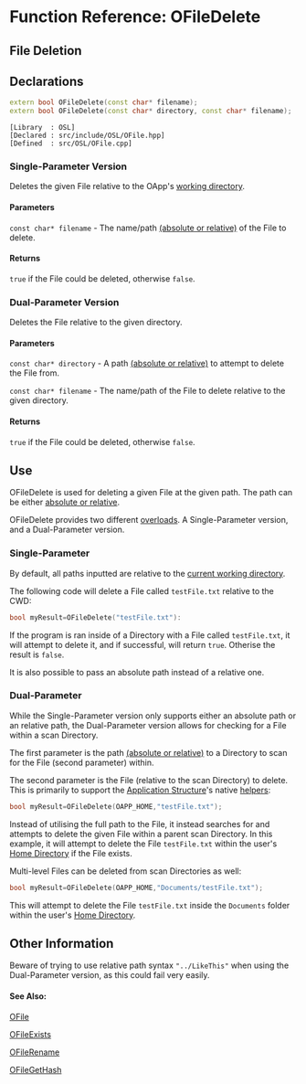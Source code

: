 # Function Reference: OFileDelete
## File Deletion

## Declarations
```cpp
extern bool OFileDelete(const char* filename);
extern bool OFileDelete(const char* directory, const char* filename);
```
```
[Library  : OSL]
[Declared : src/include/OSL/OFile.hpp]
[Defined  : src/OSL/OFile.cpp]
```

### Single-Parameter Version
Deletes the given File relative to the OApp's [working directory](https://en.wikipedia.org/wiki/Working_directory).
#### Parameters
`const char* filename` - The name/path [(absolute or relative)](https://www.lifewire.com/absolute-and-relative-paths-3466467) of the File to delete.
#### Returns
`true` if the File could be deleted, otherwise `false`.

### Dual-Parameter Version
Deletes the File relative to the given directory.
#### Parameters
`const char* directory` - A path [(absolute or relative)](https://www.lifewire.com/absolute-and-relative-paths-3466467) to attempt to delete the File from.

`const char* filename` - The name/path of the File to delete relative to the given directory.
#### Returns
`true` if the File could be deleted, otherwise `false`.

## Use
OFileDelete is used for deleting a given File at the given path. The path can be either [absolute or relative](https://www.lifewire.com/absolute-and-relative-paths-3466467).

OFileDelete provides two different [overloads](https://www.tutorialspoint.com/cplusplus/cpp_overloading.htm). A Single-Parameter version, and a Dual-Parameter version.

### Single-Parameter
By default, all paths inputted are relative to the [current working directory](https://en.wikipedia.org/wiki/Working_directory).

The following code will delete a File called `testFile.txt` relative to the CWD:
```cpp
bool myResult=OFileDelete("testFile.txt"):
```
If the program is ran inside of a Directory with a File called `testFile.txt`, it will attempt to delete it, and if successful, will return `true`.
Otherise the result is `false`. 

It is also possible to pass an absolute path instead of a relative one.

### Dual-Parameter
While the Single-Parameter version only supports either an absolute path or an relative path,
the Dual-Parameter version allows for checking for a File within a scan Directory.

The first parameter is the path [(absolute or relative)](https://www.lifewire.com/absolute-and-relative-paths-3466467) to a Directory to scan for the File (second parameter) within.

The second parameter is the File (relative to the scan Directory) to delete.
This is primarily to support the [Application Structure](https://github.com/RosettaHS/OrionAPI/blob/main/docs/Application%20Structure.md)'s native [helpers](https://github.com/RosettaHS/OrionAPI/blob/main/docs/Application%20Structure.md#utilising-helpers):
```cpp
bool myResult=OFileDelete(OAPP_HOME,"testFile.txt");
```
Instead of utilising the full path to the File, it instead searches for and attempts to delete the given File within a parent scan Directory.
In this example, it will attempt to delete the File `testFile.txt` within the user's [Home Directory](https://en.wikipedia.org/wiki/Home_directory) if the File exists.

Multi-level Files can be deleted from scan Directories as well:
```cpp
bool myResult=OFileDelete(OAPP_HOME,"Documents/testFile.txt");
```
This will attempt to delete the File `testFile.txt` inside the `Documents` folder within the user's [Home Directory](https://en.wikipedia.org/wiki/Home_directory).

## Other Information
Beware of trying to use relative path syntax `"../LikeThis"` when using the Dual-Parameter version, as this could fail very easily.

#### See Also:
[OFile](https://github.com/RosettaHS/OrionAPI/blob/main/docs/Function%20Reference/OFile.md)

[OFileExists](https://github.com/RosettaHS/OrionAPI/blob/main/docs/Function%20Reference/OFileExists.md)

[OFileRename](https://github.com/RosettaHS/OrionAPI/blob/main/docs/Function%20Reference/OFileRename.md)

[OFileGetHash](https://github.com/RosettaHS/OrionAPI/blob/main/docs/Function%20Reference/OFileGetHash.md)